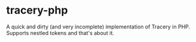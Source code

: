 # tracery-php
A quick and dirty (and very incomplete) implementation of Tracery in PHP. Supports nestled tokens and that's about it.
